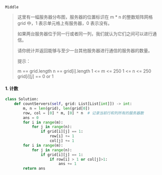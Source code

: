 `Middle`

> 这里有一幅服务器分布图，服务器的位置标识在 m * n 的整数矩阵网格 grid 中，1 表示单元格上有服务器，0 表示没有。
>
> 如果两台服务器位于同一行或者同一列，我们就认为它们之间可以进行通信。
>
> 请你统计并返回能够与至少一台其他服务器进行通信的服务器的数量。
>
> 提示：
>
> m == grid.length
> n == grid[i].length
> 1 <= m <= 250
> 1 <= n <= 250
> grid$[i][j]$ == 0 or 1

#### 1.   计数

```python
class Solution:
    def countServers(self, grid: List[List[int]]) -> int:
        m, n = len(grid), len(grid[0])
        row, col = [0] * m, [0] * n  # 记录当前行和列所有的服务器数
        ans = 0
        for i in range(m):
            for j in range(n):
                if grid[i][j] == 1:
                    row[i] += 1
                    col[j] += 1
        for i in range(m):
            for j in range(n):
                if grid[i][j] == 1:
                    if row[i] > 1 or col[j]>1:
                        ans += 1
        return ans  
```

